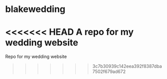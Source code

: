 # blakewedding
<<<<<<< HEAD
A repo for my wedding website
=======
Repo for my wedding website
>>>>>>> 3c7b30939c142eea392f8387dba7502f679ad672
